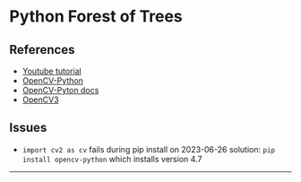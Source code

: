 # Python Forest of Trees
## References
* [Youtube tutorial](https://www.youtube.com/watch?v=-LsuiVGO-88)
* [OpenCV-Python](https://pypi.org/project/opencv-python/)
* [OpenCV-Pyton docs](https://docs.opencv.org/4.7.0/)
* [OpenCV3](https://docs.opencv.org/3.0-beta/index.html)
## Issues 
* ```import cv2 as cv``` fails during pip install on 2023-06-26
    solution: ```pip install opencv-python``` which installs version 4.7
* ****